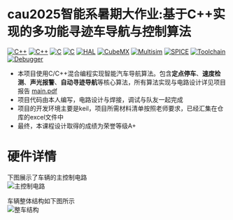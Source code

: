 # cau2025智能系暑期大作业:基于C++实现的多功能寻迹车导航与控制算法

[![C++](https://img.shields.io/badge/C++-17-blue?logo=c%2B%2B&logoColor=white)](https://en.cppreference.com)
[![C++](https://img.shields.io/badge/嵌入式_C++-ISO%2FEC_14882-blueviolet)](https://isocpp.org)
[![C](https://img.shields.io/badge/C-ANSI_C99-yellowgreen?logo=c&logoColor=white)](https://en.wikipedia.org/wiki/C99)
[![C](https://img.shields.io/badge/嵌入式_C-ISO%2FIEC_9899%3A1999-brightgreen)](https://en.wikipedia.org/wiki/C99)
[![HAL](https://img.shields.io/badge/STM32_HAL-v1.11.0-03234B?logo=stmicroelectronics&logoColor=white)](https://www.st.com/)
[![CubeMX](https://img.shields.io/badge/STM32CubeMX-6.6.1-important)](https://www.st.com/en/development-tools/stm32cubemx.html)
[![Multisim](https://img.shields.io/badge/Multisim-14.2-red?logo=ni&logoColor=white)](https://www.ni.com/en/shop/software/products/multisim.html)
[![SPICE](https://img.shields.io/badge/SPICE仿真-v3.5.1-orange)](https://www.ni.com/en/shop/software/products/multisim.html)
[![Toolchain](https://img.shields.io/badge/工具链-ARM_GCC_12.2-blue?logo=gnu)](https://developer.arm.com/)
[![Debugger](https://img.shields.io/badge/调试器-JLink_v7.70-informational?logo=segger)](https://www.segger.com/)

- 本项目使用C/C++混合编程实现智能汽车导航算法。包含**定点停车**、**速度检测**、**声光报警**、**自动寻迹导航**等核心算法，所有算法实现与电路设计详见项目报告 [main.pdf](main.pdf)
- 项目代码由本人编写，电路设计与焊接，调试与队友一起完成
- 项目的开发环境主要是keil，项目所需材料清单按照老师要求，已经汇集在仓库的excel文件中
- 最终，本课程设计取得的成绩为荣誉等级A+


# 硬件详情

下图展示了车辆的主控制电路  
![主控制电路](https://github.com/user-attachments/assets/57f179ce-e425-4f7d-9d44-9ef2f558a00b)

车辆整体结构如下图所示  
![整车结构](https://github.com/user-attachments/assets/2c9ca40a-d16f-4d44-9839-b0992e920e7d)
